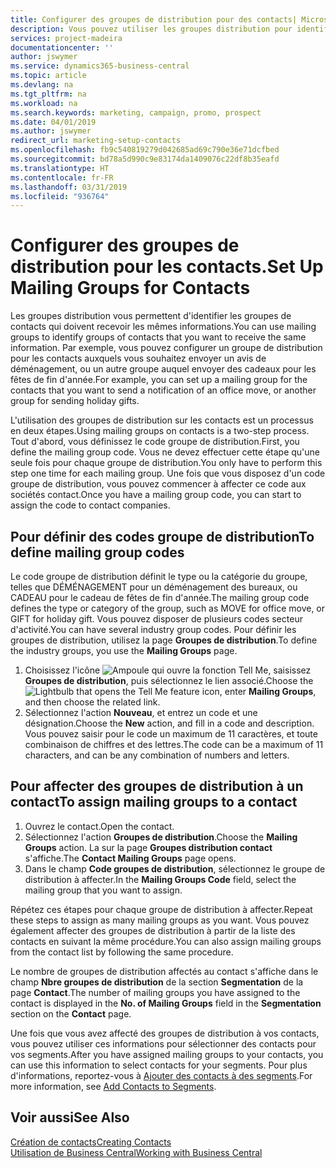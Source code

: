 ```yaml
---
title: Configurer des groupes de distribution pour des contacts| Microsoft Docs
description: Vous pouvez utiliser les groupes distribution pour identifier les groupes contacts qui doivent recevoir les mêmes informations, par exemple, pour une campagne marketing ou une promotion.
services: project-madeira
documentationcenter: ''
author: jswymer
ms.service: dynamics365-business-central
ms.topic: article
ms.devlang: na
ms.tgt_pltfrm: na
ms.workload: na
ms.search.keywords: marketing, campaign, promo, prospect
ms.date: 04/01/2019
ms.author: jswymer
redirect_url: marketing-setup-contacts
ms.openlocfilehash: fb9c540819279d042685ad69c790e36e71dcfbed
ms.sourcegitcommit: bd78a5d990c9e83174da1409076c22df8b35eafd
ms.translationtype: HT
ms.contentlocale: fr-FR
ms.lasthandoff: 03/31/2019
ms.locfileid: "936764"
---
```

# <a name="set-up-mailing-groups-for-contacts"></a><span data-ttu-id="25b1a-103">Configurer des groupes de distribution pour les contacts.</span><span class="sxs-lookup"><span data-stu-id="25b1a-103">Set Up Mailing Groups for Contacts</span></span>
<span data-ttu-id="25b1a-104">Les groupes distribution vous permettent d'identifier les groupes de contacts qui doivent recevoir les mêmes informations.</span><span class="sxs-lookup"><span data-stu-id="25b1a-104">You can use mailing groups to identify groups of contacts that you want to receive the same information.</span></span> <span data-ttu-id="25b1a-105">Par exemple, vous pouvez configurer un groupe de distribution pour les contacts auxquels vous souhaitez envoyer un avis de déménagement, ou un autre groupe auquel envoyer des cadeaux pour les fêtes de fin d'année.</span><span class="sxs-lookup"><span data-stu-id="25b1a-105">For example, you can set up a mailing group for the contacts that you want to send a notification of an office move, or another group for sending holiday gifts.</span></span>

<span data-ttu-id="25b1a-106">L'utilisation des groupes de distribution sur les contacts est un processus en deux étapes.</span><span class="sxs-lookup"><span data-stu-id="25b1a-106">Using mailing groups on contacts is a two-step process.</span></span> <span data-ttu-id="25b1a-107">Tout d'abord, vous définissez le code groupe de distribution.</span><span class="sxs-lookup"><span data-stu-id="25b1a-107">First, you define the mailing group code.</span></span> <span data-ttu-id="25b1a-108">Vous ne devez effectuer cette étape qu'une seule fois pour chaque groupe de distribution.</span><span class="sxs-lookup"><span data-stu-id="25b1a-108">You only have to perform this step one time for each mailing group.</span></span> <span data-ttu-id="25b1a-109">Une fois que vous disposez d'un code groupe de distribution, vous pouvez commencer à affecter ce code aux sociétés contact.</span><span class="sxs-lookup"><span data-stu-id="25b1a-109">Once you have a mailing group code, you can start to assign the code to contact companies.</span></span>

## <a name="to-define-mailing-group-codes"></a><span data-ttu-id="25b1a-110">Pour définir des codes groupe de distribution</span><span class="sxs-lookup"><span data-stu-id="25b1a-110">To define mailing group codes</span></span>
<span data-ttu-id="25b1a-111">Le code groupe de distribution définit le type ou la catégorie du groupe, telles que DÉMÉNAGEMENT pour un déménagement des bureaux, ou CADEAU pour le cadeau de fêtes de fin d'année.</span><span class="sxs-lookup"><span data-stu-id="25b1a-111">The mailing group code defines the type or category of the group, such as MOVE for office move, or GIFT for holiday gift.</span></span> <span data-ttu-id="25b1a-112">Vous pouvez disposer de plusieurs codes secteur d'activité.</span><span class="sxs-lookup"><span data-stu-id="25b1a-112">You can have several industry group codes.</span></span> <span data-ttu-id="25b1a-113">Pour définir les groupes de distribution, utilisez la page **Groupes de distribution**.</span><span class="sxs-lookup"><span data-stu-id="25b1a-113">To define the industry groups, you use the **Mailing Groups** page.</span></span>

1. <span data-ttu-id="25b1a-114">Choisissez l'icône ![Ampoule qui ouvre la fonction Tell Me](media/ui-search/search_small.png "Dites-moi ce que vous voulez faire"), saisissez **Groupes de distribution**, puis sélectionnez le lien associé.</span><span class="sxs-lookup"><span data-stu-id="25b1a-114">Choose the ![Lightbulb that opens the Tell Me feature](media/ui-search/search_small.png "Tell me what you want to do") icon, enter **Mailing Groups**, and then choose the related link.</span></span>
2. <span data-ttu-id="25b1a-115">Sélectionnez l'action **Nouveau**, et entrez un code et une désignation.</span><span class="sxs-lookup"><span data-stu-id="25b1a-115">Choose the **New** action, and fill in a code and description.</span></span> <span data-ttu-id="25b1a-116">Vous pouvez saisir pour le code un maximum de 11 caractères, et toute combinaison de chiffres et des lettres.</span><span class="sxs-lookup"><span data-stu-id="25b1a-116">The code can be a maximum of 11 characters, and can be any combination of numbers and letters.</span></span>

## <a name="AssignMailGroupContact"></a> <span data-ttu-id="25b1a-117">Pour affecter des groupes de distribution à un contact</span><span class="sxs-lookup"><span data-stu-id="25b1a-117">To assign mailing groups to a contact</span></span>
1. <span data-ttu-id="25b1a-118">Ouvrez le contact.</span><span class="sxs-lookup"><span data-stu-id="25b1a-118">Open the contact.</span></span>
2. <span data-ttu-id="25b1a-119">Sélectionnez l'action **Groupes de distribution**.</span><span class="sxs-lookup"><span data-stu-id="25b1a-119">Choose the **Mailing Groups** action.</span></span> <span data-ttu-id="25b1a-120">La sur la page **Groupes distribution contact** s'affiche.</span><span class="sxs-lookup"><span data-stu-id="25b1a-120">The **Contact Mailing Groups** page opens.</span></span>
3. <span data-ttu-id="25b1a-121">Dans le champ **Code groupes de distribution**, sélectionnez le groupe de distribution à affecter.</span><span class="sxs-lookup"><span data-stu-id="25b1a-121">In the **Mailing Groups Code** field, select the mailing group that you want to assign.</span></span>

<span data-ttu-id="25b1a-122">Répétez ces étapes pour chaque groupe de distribution à affecter.</span><span class="sxs-lookup"><span data-stu-id="25b1a-122">Repeat these steps to assign as many mailing groups as you want.</span></span> <span data-ttu-id="25b1a-123">Vous pouvez également affecter des groupes de distribution à partir de la liste des contacts en suivant la même procédure.</span><span class="sxs-lookup"><span data-stu-id="25b1a-123">You can also assign mailing groups from the contact list by following the same procedure.</span></span>

<span data-ttu-id="25b1a-124">Le nombre de groupes de distribution affectés au contact s'affiche dans le champ **Nbre groupes de distribution** de la section **Segmentation** de la page **Contact**.</span><span class="sxs-lookup"><span data-stu-id="25b1a-124">The number of mailing groups you have assigned to the contact is displayed in the **No. of Mailing Groups** field in the **Segmentation** section on the **Contact** page.</span></span>

<span data-ttu-id="25b1a-125">Une fois que vous avez affecté des groupes de distribution à vos contacts, vous pouvez utiliser ces informations pour sélectionner des contacts pour vos segments.</span><span class="sxs-lookup"><span data-stu-id="25b1a-125">After you have assigned mailing groups to your contacts, you can use this information to select contacts for your segments.</span></span> <span data-ttu-id="25b1a-126">Pour plus d'informations, reportez-vous à [Ajouter des contacts à des segments](marketing-add-contact-segment.md).</span><span class="sxs-lookup"><span data-stu-id="25b1a-126">For more information, see [Add Contacts to Segments](marketing-add-contact-segment.md).</span></span>

## <a name="see-also"></a><span data-ttu-id="25b1a-127">Voir aussi</span><span class="sxs-lookup"><span data-stu-id="25b1a-127">See Also</span></span>
[<span data-ttu-id="25b1a-128">Création de contacts</span><span class="sxs-lookup"><span data-stu-id="25b1a-128">Creating Contacts</span></span>](marketing-create-contact-companies.md)  
[<span data-ttu-id="25b1a-129">Utilisation de Business Central</span><span class="sxs-lookup"><span data-stu-id="25b1a-129">Working with Business Central</span></span>](ui-work-product.md)
